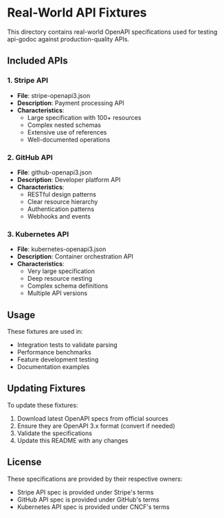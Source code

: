 # Real-World API Fixtures

This directory contains real-world OpenAPI specifications used for testing api-godoc against production-quality APIs.

## Included APIs

### 1. Stripe API
- **File**: stripe-openapi3.json
- **Description**: Payment processing API
- **Characteristics**: 
  - Large specification with 100+ resources
  - Complex nested schemas
  - Extensive use of references
  - Well-documented operations

### 2. GitHub API
- **File**: github-openapi3.json
- **Description**: Developer platform API
- **Characteristics**:
  - RESTful design patterns
  - Clear resource hierarchy
  - Authentication patterns
  - Webhooks and events

### 3. Kubernetes API
- **File**: kubernetes-openapi3.json
- **Description**: Container orchestration API
- **Characteristics**:
  - Very large specification
  - Deep resource nesting
  - Complex schema definitions
  - Multiple API versions

## Usage

These fixtures are used in:
- Integration tests to validate parsing
- Performance benchmarks
- Feature development testing
- Documentation examples

## Updating Fixtures

To update these fixtures:
1. Download latest OpenAPI specs from official sources
2. Ensure they are OpenAPI 3.x format (convert if needed)
3. Validate the specifications
4. Update this README with any changes

## License

These specifications are provided by their respective owners:
- Stripe API spec is provided under Stripe's terms
- GitHub API spec is provided under GitHub's terms
- Kubernetes API spec is provided under CNCF's terms